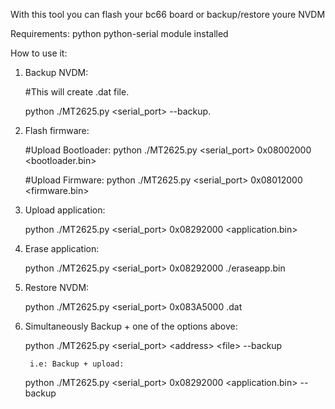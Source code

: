 With this tool you can flash your bc66 board
or backup/restore youre NVDM

Requirements:
	python
	python-serial module installed

How to use it:

1. Backup NVDM:

	#This will create <imei>.dat file. 

	python ./MT2625.py <serial_port> --backup.


2. Flash firmware:

	#Upload Bootloader:
	python ./MT2625.py <serial_port> 0x08002000 <bootloader.bin>
	
	#Upload Firmware:
	python ./MT2625.py <serial_port> 0x08012000 <firmware.bin>
	
3. Upload application:
	
	python ./MT2625.py <serial_port> 0x08292000 <application.bin>

4. Erase application:

	python ./MT2625.py <serial_port> 0x08292000 ./eraseapp.bin

5. Restore NVDM:

	python ./MT2625.py <serial_port> 0x083A5000 <imei>.dat

6. Simultaneously Backup + one of the options above:

	python ./MT2625.py \<serial_port\> \<address\> \<file\> --backup

       	i.e: Backup + upload:

	python ./MT2625.py <serial_port> 0x08292000 <application.bin> --backup

